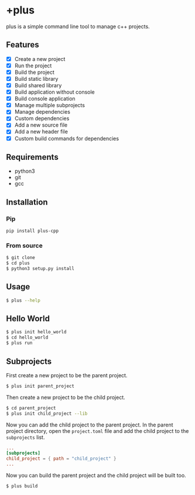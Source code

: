 # +plus

plus is a simple command line tool to manage c++ projects.

## Features

- [x] Create a new project
- [x] Run the project
- [x] Build the project
- [x] Build static library
- [x] Build shared library
- [x] Build application without console
- [x] Build console application
- [x] Manage multiple subprojects
- [x] Manage dependencies
- [x] Custom dependencies
- [x] Add a new source file
- [x] Add a new header file
- [x] Custom build commands for dependencies

## Requirements

- python3
- git
- gcc

## Installation

### Pip

`pip install plus-cpp`

### From source

```bash
$ git clone
$ cd plus
$ python3 setup.py install
```

## Usage

```bash
$ plus --help
```

## Hello World

```bash
$ plus init hello_world
$ cd hello_world
$ plus run
```

## Subprojects

First create a new project to be the parent project.

```bash
$ plus init parent_project
```

Then create a new project to be the child project.

```bash
$ cd parent_project
$ plus init child_project --lib
```

Now you can add the child project to the parent project.
In the parent project directory, open the `project.toml` file and add the child project to the `subprojects` list.

```toml
...
[subprojects]
child_project = { path = "child_project" }
...
```

Now you can build the parent project and the child project will be built too.

```bash
$ plus build
```
